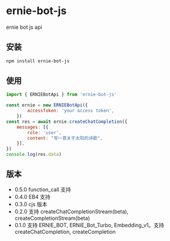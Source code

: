 # ernie-bot-js
ernie bot js api

## 安装

```bash
npm install ernie-bot-js
```

## 使用

```js
import { ERNIEBotApi } from 'ernie-bot-js'

const ernie = new ERNIEBotApi({
        accessToken: 'your access token',
    })
const res = await ernie.createChatCompletion({
    messages: [{
        role: 'user',
        content: "写一首关于太阳的诗歌",
    }],
})
console.log(res.data)
```

## 版本

* 0.5.0 function_call 支持
* 0.4.0 EB4 支持
* 0.3.0 cjs 版本
* 0.2.0 支持 createChatCompletionStream(beta), createCompletionStream(beta)
* 0.1.0 支持 ERNIE_BOT, ERNIE_Bot_Turbo, Embedding_v1。支持 createChatCompletion, createCompletion